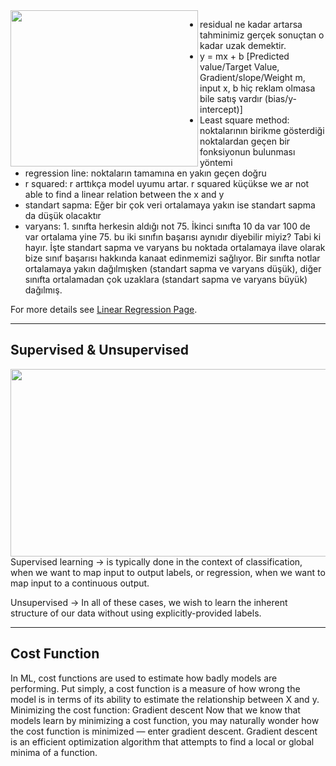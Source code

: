 <img align="left" width="300" height="250" src="https://www.displayr.com/wp-content/uploads/2018/07/Residual_chart_780x480.png"> 

- residual ne kadar artarsa tahminimiz gerçek sonuçtan o kadar uzak demektir.
- y = mx + b [Predicted value/Target Value, Gradient/slope/Weight m, input x, b hiç reklam olmasa bile satış vardır (bias/y-intercept)]
- Least square method: noktalarının birikme gösterdiği noktalardan geçen bir fonksiyonun bulunması yöntemi
- regression line: noktaların tamamına en yakın geçen doğru
- r squared: r arttıkça model uyumu artar. r squared küçükse we ar not able to find a linear relation between the x and y
- standart sapma: Eğer bir çok veri ortalamaya yakın ise standart sapma da düşük olacaktır
- varyans: 1. sınıfta herkesin aldığı not 75. İkinci sınıfta 10 da var 100 de var ortalama yine 75. bu iki sınıfın başarısı aynıdır diyebilir miyiz? Tabi ki hayır. İşte standart sapma ve varyans bu noktada ortalamaya ilave olarak bize sınıf başarısı hakkında kanaat edinmemizi sağlıyor. Bir sınıfta notlar ortalamaya yakın dağılmışken (standart sapma ve varyans düşük), diğer sınıfta ortalamadan çok uzaklara (standart sapma ve varyans büyük) dağılmış.

For more details see [Linear Regression Page](https://ylglt.github.io/linearRegression.md).

___________________________________________________________________________________________________________________________

## Supervised & Unsupervised

<img align="" width="700" height="300" src="https://miro.medium.com/max/700/1*ASYpFfDh7XnreU-ygqXonw.png">
Supervised learning -> is typically done in the context of classification, when we want to map input to output labels, or regression, when we want to map input to a continuous output.

Unsupervised -> In all of these cases, we wish to learn the inherent structure of our data without using explicitly-provided labels.

___________________________________________________________________________________________________________________________

## Cost Function

In ML, cost functions are used to estimate how badly models are performing. Put simply, a cost function is a measure of how wrong the model is in terms of its ability to estimate the relationship between X and y.
Minimizing the cost function: Gradient descent
Now that we know that models learn by minimizing a cost function, you may naturally wonder how the cost function is minimized — enter gradient descent. Gradient descent is an efficient optimization algorithm that attempts to find a local or global minima of a function.


